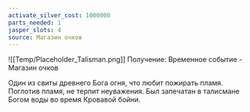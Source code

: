 ```yaml
---
activate_silver_cost: 1000000
parts_needed: 1
jasper_slots: 4
source: Магазин очков
---
```

![[Temp/Placeholder_Talisman.png]]
Получение: Временное событие - Магазин очков

Один из свиты древнего Бога огня, что любит пожирать пламя. Поглотив пламя, не терпит неуважения. Был запечатан в талисмане Богом воды во время Кровавой бойни.
